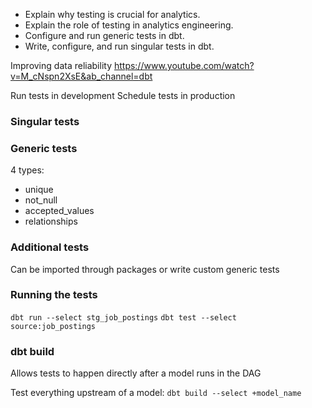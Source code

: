 - Explain why testing is crucial for analytics.
- Explain the role of testing in analytics engineering.
- Configure and run generic tests in dbt.
- Write, configure, and run singular tests in dbt.

Improving data reliability
https://www.youtube.com/watch?v=M_cNspn2XsE&ab_channel=dbt

Run tests in development
Schedule tests in production

### Singular tests

### Generic tests

4 types:
- unique
- not_null
- accepted_values
- relationships

### Additional tests

Can be imported through packages or write custom generic tests

### Running the tests

`dbt run --select stg_job_postings`
`dbt test --select source:job_postings`

### dbt build

Allows tests to happen directly after a model runs in the DAG

Test everything upstream of a model:
`dbt build --select +model_name`

